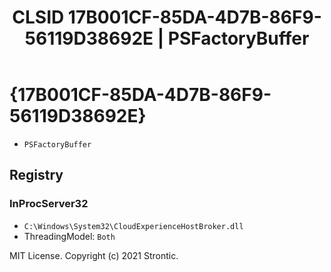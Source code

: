 ﻿---
title: "CLSID 17B001CF-85DA-4D7B-86F9-56119D38692E | PSFactoryBuffer"
excerpt: What is COM-Object CLSID 17B001CF-85DA-4D7B-86F9-56119D38692E?
---

# {17B001CF-85DA-4D7B-86F9-56119D38692E}

* `PSFactoryBuffer`

## Registry


### InProcServer32

* `C:\Windows\System32\CloudExperienceHostBroker.dll`
* ThreadingModel: `Both`

MIT License. Copyright (c) 2021 Strontic.


